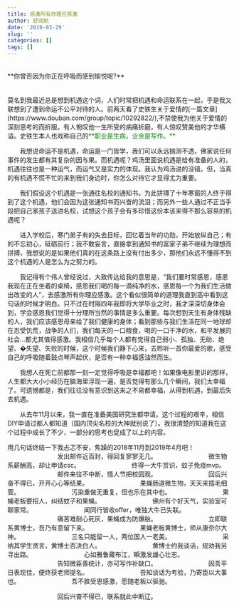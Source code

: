```yaml
---
title: 感激所有你理应感激
author: 舒润航
date: '2019-03-29'
slug: ''
categories: []
tags: []
---
```

</br>
**你曾否因为你正在呼吸而感到愉悦呢?**
</br></br></br>
莫名到我最近总是想到机遇这个词，人们时常把机遇和命运联系在一起，于是我又联想到了遭到命运不公平对待的人。前两天看了史铁生关于爱情的[一篇文章](https://www.douban.com/group/topic/10292822/),不禁使我为他关于爱情的深刻思考的而折服。有人惋叹他一生所受的病痛折磨，有人惊叹赞美他的才华横溢。史铁生本人也戏称自己的<font color=green>**职业是生病，业余是写作。**</font>

&emsp;&emsp;我想说命运不是机遇，命运是一门哲学，我们可以永远揣测不透，佛家说任何事件的发生都有其复杂的因与果。而机遇呢？鸡汤里面说机遇是给有准备的人的，机遇往往也是一种运气，而运气又是实力的体现。我认为鸡汤说的没错。但，当真的有机遇不慌不忙的来到我们身边时，你怎么对待它才显得尤为重要。

&emsp;&emsp;我们假设这个机遇是一张通往名校的通知书。为此拼搏了十年寒窗的人终于得到了这个机遇，他们会因为这张通知书而兴奋的流泪；而另外一些人通过不正当手段把自己家孩子送进名校，试想这个孩子会有多珍惜这份本该来得不那么容易的机遇呢？

&emsp;&emsp;进入学校后，寒门弟子有的失去目标，回忆着当年的功勋，开始放纵自己；有的不忘初心，砥砺前行；我不敢妄言，直接拿到通知书的富家子弟不继续为理想而拼搏，我想说的是如果他们真的在这条路上没有付出多少，那他们永远不懂得不到这个机遇的人是怎么为之努力的。

&emsp;&emsp;我记得有个伟人曾经说过，大致传达给我的意思是，“我们要时常感恩，感恩我现在正在坐着的桌椅，感恩我们喝的每一滴纯净的水，感恩每一个为我们生活做出改变的人”，去感激所有你理应感激。这个看似很简单的道理我直到高中看到这句话的时候才明白。只不过在时隔四年我即将大学毕业之时，我才深深切身体会到，学会感恩我们觉得十分理所当然的事情是多么重要。每次想到天生有身体残缺的人，我们应该感恩母亲给了我们健康的身体；看到那些与我们生活在同一地球却在忍受饥荒，战争的人们，我们每天的一口粮食，喝的一口干净的水，和平发展的社会...都尤其值得感激。我相信几乎每个人都有觉得自己弱小、孤独、无助、绝望、�失望、失败的时候，这个时候我们静下心来，去聆听一首你最爱的歌，感受自己的呼吸随着鼓点琴声起伏，是否有一种幸福感油然而生。

&emsp;&emsp;我想人在死亡前都那一刻一定觉得呼吸是幸福都吧！如果像电影里讲的那样，人生都大大小小经历在脑海里浮现一遍，是否觉得有那么几个瞬间，我们太幸福了。可遗憾都是，我们往往没有意识到这来之不易都幸福，从得到机遇，到最后失去机遇。

&emsp;&emsp;从去年11月以来，我一直在准备美国研究生都申请。这个过程的艰辛，相信DIY申请过都人都知道（国内顶尖名校的大神就别说了）。我很清楚的知道我在这个过程中成长了不少，一部分的思考也促成了以上的内容。

用几句话终结一下我忐忑不安，焦躁的2018年11月到2019年4月吧！
&emsp;&emsp;&emsp;&emsp;&emsp;&emsp;&emsp;&emsp;发出邮件近百封，得回复寥寥无几。
&emsp;&emsp;&emsp;&emsp;&emsp;&emsp;&emsp;&emsp;微生物系薪酬高，却让申请csc。
&emsp;&emsp;&emsp;&emsp;&emsp;&emsp;&emsp;&emsp;终得一大牛赏识，蚊子免疫mvp。
&emsp;&emsp;&emsp;&emsp;&emsp;&emsp;&emsp;&emsp;邮件来往不中断，情人节把校园观。
&emsp;&emsp;&emsp;&emsp;&emsp;&emsp;&emsp;&emsp;回后兴奋不得已，开开心心等结果。
&emsp;&emsp;&emsp;&emsp;&emsp;&emsp;&emsp;&emsp;果蝇肠道微生物，天天来插毛细管。
&emsp;&emsp;&emsp;&emsp;&emsp;&emsp;&emsp;&emsp;污染重做无重复，但也乐在其中也。
&emsp;&emsp;&emsp;&emsp;&emsp;&emsp;&emsp;&emsp;果蝇老板要招人，纠结蚊子和果蝇。
&emsp;&emsp;&emsp;&emsp;&emsp;&emsp;&emsp;&emsp;佛州有个好天气，实验室可聊家常。
&emsp;&emsp;&emsp;&emsp;&emsp;&emsp;&emsp;&emsp;闻同行皆收offer，唯独大牛已失联。
&emsp;&emsp;&emsp;&emsp;&emsp;&emsp;&emsp;&emsp;痛苦难耐心死灰，果蝇成为防爆胎。
&emsp;&emsp;&emsp;&emsp;&emsp;&emsp;&emsp;&emsp;立即联系黄博士，吾乃有意留下来。
&emsp;&emsp;&emsp;&emsp;&emsp;&emsp;&emsp;&emsp;果蝇老板黄博士，师从康奈尔大神。
&emsp;&emsp;&emsp;&emsp;&emsp;&emsp;&emsp;&emsp;三名只能留一人，两位国人一老美。
&emsp;&emsp;&emsp;&emsp;&emsp;&emsp;&emsp;&emsp;采纳其学生贤言，黄博士否决白人。
&emsp;&emsp;&emsp;&emsp;&emsp;&emsp;&emsp;&emsp;黄博士约我谈话，规劝我另寻出路。
&emsp;&emsp;&emsp;&emsp;&emsp;&emsp;&emsp;&emsp;心如雅鲁藏布江，瞬激发雄心壮志。
&emsp;&emsp;&emsp;&emsp;&emsp;&emsp;&emsp;&emsp;告知微臣善统计，亦可写作补缺口。
&emsp;&emsp;&emsp;&emsp;&emsp;&emsp;&emsp;&emsp;因吾平日表现佳，便终获老师提名。
&emsp;&emsp;&emsp;&emsp;&emsp;&emsp;&emsp;&emsp;吾知谈话为考验，乃寄臣以大事也。
&emsp;&emsp;&emsp;&emsp;&emsp;&emsp;&emsp;&emsp;吾不胜受恩感激，愿随老板以驱驰。

&emsp;&emsp;&emsp;&emsp;&emsp;&emsp;&emsp;&emsp;回后兴奋不得已，联系就此中断辽。
